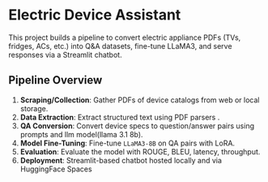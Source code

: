 # Electric Device Assistant

This project builds a pipeline to convert electric appliance PDFs (TVs, fridges, ACs, etc.) into Q&A datasets, fine-tune LLaMA3, and serve responses via a Streamlit chatbot.


## Pipeline Overview

1. **Scraping/Collection**: Gather PDFs of device catalogs from web or local storage.
2. **Data Extraction**: Extract structured text using PDF parsers .
3. **QA Conversion**: Convert device specs to question/answer pairs using prompts and llm model(llama 3.1 8b).
4. **Model Fine-Tuning**: Fine-tune `LLaMA3-8B` on QA pairs with LoRA.
5. **Evaluation**: Evaluate the model with ROUGE, BLEU, latency, throughput.
6. **Deployment**: Streamlit-based chatbot hosted locally and via HuggingFace Spaces
